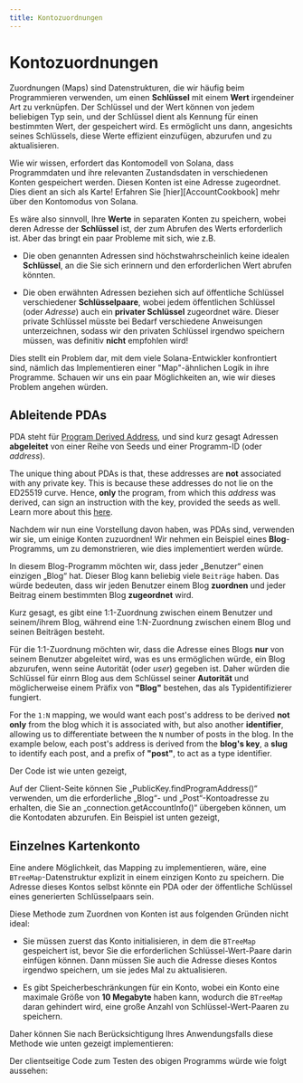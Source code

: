 ```yaml
---
title: Kontozuordnungen
---
```


# Kontozuordnungen

Zuordnungen (Maps) sind Datenstrukturen, die wir häufig beim Programmieren verwenden, um einen **Schlüssel** mit einem **Wert** irgendeiner Art zu verknüpfen. Der Schlüssel und der Wert können von jedem beliebigen Typ sein, und der Schlüssel dient als Kennung für einen bestimmten Wert, der gespeichert wird.
Es ermöglicht uns dann, angesichts seines Schlüssels, diese Werte effizient einzufügen, abzurufen und zu aktualisieren.

Wie wir wissen, erfordert das Kontomodell von Solana, dass Programmdaten und ihre relevanten Zustandsdaten in verschiedenen Konten gespeichert werden. Diesen Konten ist eine Adresse zugeordnet. Dies dient an sich als Karte! Erfahren Sie [hier][AccountCookbook] mehr über den Kontomodus von Solana.

Es wäre also sinnvoll, Ihre **Werte** in separaten Konten zu speichern, wobei deren Adresse der **Schlüssel** ist, der zum Abrufen des Werts erforderlich ist. Aber das bringt ein paar Probleme mit sich, wie z.B.

* Die oben genannten Adressen sind höchstwahrscheinlich keine idealen **Schlüssel**, an die Sie sich erinnern und den erforderlichen Wert abrufen könnten.

* Die oben erwähnten Adressen beziehen sich auf öffentliche Schlüssel verschiedener **Schlüsselpaare**, wobei jedem öffentlichen Schlüssel (oder *Adresse*) auch ein **privater Schlüssel** zugeordnet wäre. Dieser private Schlüssel müsste bei Bedarf verschiedene Anweisungen unterzeichnen, sodass wir den privaten Schlüssel irgendwo speichern müssen, was definitiv **nicht** empfohlen wird!

Dies stellt ein Problem dar, mit dem viele Solana-Entwickler konfrontiert sind, nämlich das Implementieren einer "Map"-ähnlichen Logik in ihre Programme. Schauen wir uns ein paar Möglichkeiten an, wie wir dieses Problem angehen würden.

## Ableitende PDAs

PDA steht für [Program Derived Address][PDA], und sind kurz gesagt Adressen **abgeleitet** von einer Reihe von Seeds und einer Programm-ID (oder _address_).

The unique thing about PDAs is that, these addresses are **not** associated with any private key. This is because these addresses do not lie on the ED25519 curve. Hence, **only** the program, from which this _address_ was derived, can sign an instruction with the key, provided the seeds as well. Learn more about this [here][CPI].

Nachdem wir nun eine Vorstellung davon haben, was PDAs sind, verwenden wir sie, um einige Konten zuzuordnen! Wir nehmen ein Beispiel eines **Blog**-Programms, um zu demonstrieren, wie dies implementiert werden würde.

In diesem Blog-Programm möchten wir, dass jeder „Benutzer“ einen einzigen „Blog“ hat. Dieser Blog kann beliebig viele `Beiträge` haben. Das würde bedeuten, dass wir jeden Benutzer einem Blog **zuordnen** und jeder Beitrag einem bestimmten Blog **zugeordnet** wird.

Kurz gesagt, es gibt eine 1:1-Zuordnung zwischen einem Benutzer und seinem/ihrem Blog, während eine 1:N-Zuordnung zwischen einem Blog und seinen Beiträgen besteht.

Für die 1:1-Zuordnung möchten wir, dass die Adresse eines Blogs **nur** von seinem Benutzer abgeleitet wird, was es uns ermöglichen würde, ein Blog abzurufen, wenn seine Autorität (oder _user_) gegeben ist. 
Daher würden die Schlüssel für einrn Blog aus dem Schlüssel seiner **Autorität** und möglicherweise einem Präfix von **"Blog"** bestehen, das als Typidentifizierer fungiert.

For the `1:N` mapping, we would want each post's address to be derived **not only** from the blog which it is associated with, but also another **identifier**, allowing us to differentiate between the `N` number of posts in the blog. In the example below, each post's address is derived from the **blog's key**, a **slug** to identify each post, and a prefix of **"post"**, to act as a type identifier.

Der Code ist wie unten gezeigt,

<SolanaCodeGroup>
  <SolanaCodeGroupItem title="Anchor" active>

  <template v-slot:default>

@[code](@/code/account-maps/deriving-pda/anchor-pda-map.rs)

  </template>

  <template v-slot:preview>

@[code](@/code/account-maps/deriving-pda/anchor-pda-map.preview.rs)

  </template>

  </SolanaCodeGroupItem>

  <SolanaCodeGroupItem title="Rust" active>

  <template v-slot:default>

@[code](@/code/account-maps/deriving-pda/vanilla-pda-map.rs)

  </template>

  <template v-slot:preview>

@[code](@/code/account-maps/deriving-pda/vanilla-pda-map.preview.rs)

  </template>

  </SolanaCodeGroupItem>

</SolanaCodeGroup>

Auf der Client-Seite können Sie „PublicKey.findProgramAddress()“ verwenden, um die erforderliche „Blog“- und „Post“-Kontoadresse zu erhalten, die Sie an „connection.getAccountInfo()“ übergeben können, um die Kontodaten abzurufen. Ein Beispiel ist unten gezeigt,

<SolanaCodeGroup>
  <SolanaCodeGroupItem title="TS" active>

  <template v-slot:default>

@[code](@/code/account-maps/deriving-pda/client.ts)

  </template>

  <template v-slot:preview>

@[code](@/code/account-maps/deriving-pda/client.preview.ts)

  </template>

  </SolanaCodeGroupItem>

</SolanaCodeGroup>

##  Einzelnes Kartenkonto

Eine andere Möglichkeit, das Mapping zu implementieren, wäre, eine `BTreeMap`-Datenstruktur explizit in einem einzigen Konto zu speichern. Die Adresse dieses Kontos selbst könnte ein PDA oder der öffentliche Schlüssel eines generierten Schlüsselpaars sein.

Diese Methode zum Zuordnen von Konten ist aus folgenden Gründen nicht ideal:

* Sie müssen zuerst das Konto initialisieren, in dem die `BTreeMap` gespeichert ist, bevor Sie die erforderlichen Schlüssel-Wert-Paare darin einfügen können. Dann müssen Sie auch die Adresse dieses Kontos irgendwo speichern, um sie jedes Mal zu aktualisieren.

*  Es gibt Speicherbeschränkungen für ein Konto, wobei ein Konto eine maximale Größe von **10 Megabyte** haben kann, wodurch die `BTreeMap` daran gehindert wird, eine große Anzahl von Schlüssel-Wert-Paaren zu speichern.

Daher können Sie nach Berücksichtigung Ihres Anwendungsfalls diese Methode wie unten gezeigt implementieren:

<SolanaCodeGroup>
  <SolanaCodeGroupItem title="Rust" active>

  <template v-slot:default>

@[code](@/code/account-maps/trivial/vanilla-trivial-map.rs)

  </template>

  <template v-slot:preview>

@[code](@/code/account-maps/trivial/vanilla-trivial-map.preview.rs)

  </template>

  </SolanaCodeGroupItem>
</SolanaCodeGroup>

Der clientseitige Code zum Testen des obigen Programms würde wie folgt aussehen:

<SolanaCodeGroup>
  <SolanaCodeGroupItem title="TS" active>

  <template v-slot:default>

@[code](@/code/account-maps/trivial/client.ts)

  </template>

  <template v-slot:preview>

@[code](@/code/account-maps/trivial/client.preview.ts)

  </template>

  </SolanaCodeGroupItem>
</SolanaCodeGroup>



[Konten-Kochbuch]: https://solanacookbook.com/core-concepts/accounts.html
[PDA]: https://solanacookbook.com/references/accounts.html#program-derived-address
[CPI]: https://solanacookbook.com/references/programs.html#create-a-program-derived-address